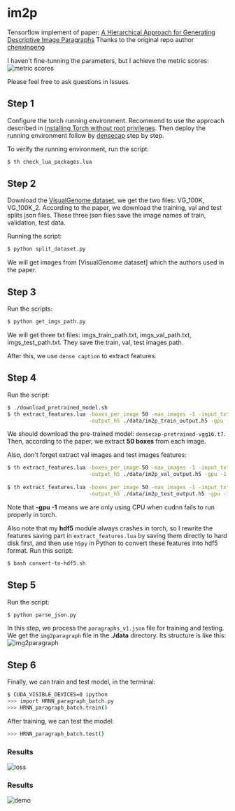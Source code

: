 # im2p
Tensorflow implement of paper: [A Hierarchical Approach for Generating Descriptive Image Paragraphs](http://cs.stanford.edu/people/ranjaykrishna/im2p/index.html)
Thanks to the original repo author [chenxinpeng](https://github.com/chenxinpeng/im2p)

I haven't fine-tunning the parameters, but I achieve the metric scores:
![metric scores](https://github.com/chenxinpeng/im2p/blob/master/img/metric_scores.png)

Please feel free to ask questions in Issues.

## Step 1
Configure the torch running environment. Recommend to use the approach described in [Installing Torch without root privileges](https://milindpadalkar.wordpress.com/2016/03/04/installing-torch-without-root-privileges/). Then deploy the running environment follow by [densecap](https://github.com/jcjohnson/densecap) step by step.

To verify the running environment, run the script:
```bash
$ th check_lua_packages.lua
```

## Step 2
Download the [VisualGenome dataset](http://visualgenome.org/), we get the two files: VG_100K, VG_100K_2. According to the paper, we download the training, val and test splits json files. These three json files save the image names of train, validation, test data. 

Running the script:
```bash
$ python split_dataset.py
```
We will get images from [VisualGenome dataset] which the authors used in the paper.

## Step 3
Run the scripts:
```bash
$ python get_imgs_path.py
```
We will get three txt files: imgs_train_path.txt, imgs_val_path.txt, imgs_test_path.txt. They save the train, val, test images path.

After this, we use `dense caption` to extract features. 

## Step 4
Run the script:
```bash
$ ./download_pretrained_model.sh
$ th extract_features.lua -boxes_per_image 50 -max_images -1 -input_txt imgs_train_path.txt \
                          -output_h5 ./data/im2p_train_output.h5 -gpu -1 -use_cudnn 0
```
We should download the pre-trained model: `densecap-pretrained-vgg16.t7`. Then, according to the paper, we extract **50 boxes** from each image. 

Also, don't forget extract val images and test images features:
```bash
$ th extract_features.lua -boxes_per_image 50 -max_images -1 -input_txt imgs_val_path.txt \
                          -output_h5 ./data/im2p_val_output.h5 -gpu -1 -use_cudnn 0
                          
$ th extract_features.lua -boxes_per_image 50 -max_images -1 -input_txt imgs_test_path.txt \
                          -output_h5 ./data/im2p_test_output.h5 -gpu -1 -use_cudnn 0
```
Note that **-gpu -1** means we are only using CPU when cudnn fails to run properly in torch.

Also note that my **hdf5** module always crashes in torch, so I rewrite the features saving part in `extract_features.lua` by saving them directly to hard disk first, and then use `h5py` in Python to convert these features into hdf5 format. Run this script:
```bash
$ bash convert-to-hdf5.sh
```

## Step 5
Run the script:
```bash
$ python parse_json.py
```
In this step, we process the `paragraphs_v1.json` file for training and testing. We get the `img2paragraph` file in the **./data** directory. Its structure is like this:
![img2paragraph](https://github.com/chenxinpeng/im2p/blob/master/img/4.png)

## Step 6
Finally, we can train and test model, in the terminal:
```bash
$ CUDA_VISIBLE_DEVICES=0 ipython
>>> import HRNN_paragraph_batch.py
>>> HRNN_paragraph_batch.train()
```
After training, we can test the model:
```bash
>>> HRNN_paragraph_batch.test()
```

### Results
![loss](https://github.com/Wentong-DST/im2p/blob/master/loss_imgs/250.png)

### Results
![demo](https://github.com/chenxinpeng/im2p/blob/master/img/HRNN_demo.png)
